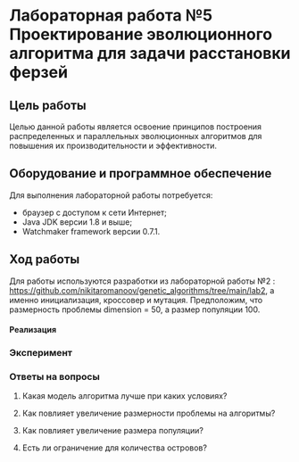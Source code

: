 # Лабораторная работа №5 Проектирование эволюционного алгоритма для задачи расстановки ферзей

## Цель работы
Целью данной работы является освоение принципов построения распределенных и параллельных эволюционных алгоритмов для повышения их производительности и эффективности.
## Оборудование и программное обеспечение
Для выполнения лабораторной работы потребуется:
* браузер с доступом к сети Интернет;
* Java JDK версии 1.8 и выше;
* Watchmaker framework версии 0.7.1.
## Ход работы

Для работы используются разработки из лабораторной работы №2 : https://github.com/nikitaromanoov/genetic_algorithms/tree/main/lab2, а именно инициализация, кроссовер и мутация.
Предположим, что размерность проблемы dimension = 50, а размер популяции 100.


#### Реализация


### Эксперимент









### Ответы на вопросы


1. Какая модель алгоритма лучше при каких условиях?

2. Как повлияет увеличение размерности проблемы на алгоритмы?

3. Как повлияет увеличение размера популяции?

4. Есть ли ограничение для количества островов?







